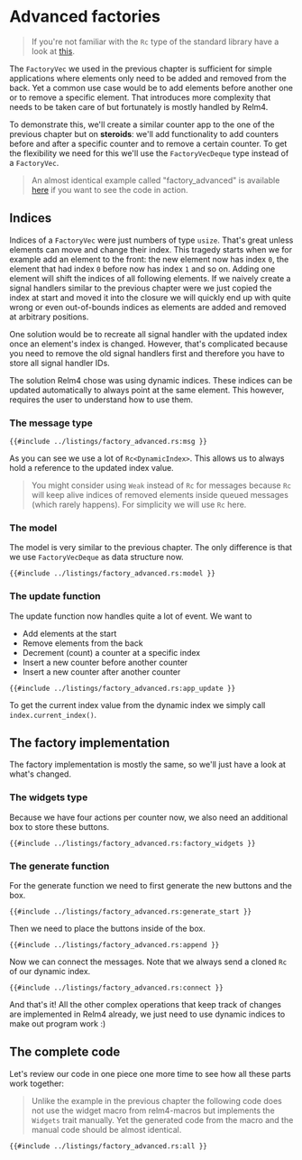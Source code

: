 # Advanced factories

> If you're not familiar with the `Rc` type of the standard library have a look at [this](https://doc.rust-lang.org/std/rc/index.html).

The `FactoryVec` we used in the previous chapter is sufficient for simple applications where elements only need to be added and removed from the back. Yet a common use case would be to add elements before another one or to remove a specific element. That introduces more complexity that needs to be taken care of but fortunately is mostly handled by Relm4.

To demonstrate this, we'll create a similar counter app to the one of the previous chapter but on **steroids**: we'll add functionality to add counters before and after a specific counter and to remove a certain counter. To get the flexibility we need for this we'll use the `FactoryVecDeque` type instead of a `FactoryVec`.

> An almost identical example called "factory_advanced" is available [here](https://github.com/AaronErhardt/relm4/tree/main/relm4-examples) if you want to see the code in action.

## Indices

Indices of a `FactoryVec` were just numbers of type `usize`. That's great unless elements can move and change their index. This tragedy starts when we for example add an element to the front: the new element now has index `0`, the element that had index `0` before now has index `1` and so on. Adding one element will shift the indices of all following elements. If we naively create a signal handlers similar to the previous chapter were we just copied the index at start and moved it into the closure we will quickly end up with quite wrong or even out-of-bounds indices as elements are added and removed at arbitrary positions.

One solution would be to recreate all signal handler with the updated index once an element's index is changed. However, that's complicated because you need to remove the old signal handlers first and therefore you have to store all signal handler IDs.

The solution Relm4 chose was using dynamic indices. These indices can be updated automatically to always point at the same element. This however, requires the user to understand how to use them.



### The message type

```rust,no_run,noplayground
{{#include ../listings/factory_advanced.rs:msg }}
```

As you can see we use a lot of `Rc<DynamicIndex>`. This allows us to always hold a reference to the updated index value.

> You might consider using `Weak` instead of `Rc` for messages because `Rc` will keep alive indices of removed elements inside queued messages (which rarely happens). For simplicity we will use `Rc` here.

### The model

The model is very similar to the previous chapter. The only difference is that we use `FactoryVecDeque` as data structure now.

```rust,no_run,noplayground
{{#include ../listings/factory_advanced.rs:model }}
```

### The update function

The update function now handles quite a lot of event. We want to

+ Add elements at the start
+ Remove elements from the back
+ Decrement (count) a counter at a specific index
+ Insert a new counter before another counter
+ Insert a new counter after another counter

```rust,no_run,noplayground
{{#include ../listings/factory_advanced.rs:app_update }}
```

To get the current index value from the dynamic index we simply call `index.current_index()`.

## The factory implementation

The factory implementation is mostly the same, so we'll just have a look at what's changed.

### The widgets type

Because we have four actions per counter now, we also need an additional box to store these buttons.

```rust,no_run,noplayground
{{#include ../listings/factory_advanced.rs:factory_widgets }}
```

### The generate function

For the generate function we need to first generate the new buttons and the box.

```rust,no_run,noplayground
{{#include ../listings/factory_advanced.rs:generate_start }}
```

Then we need to place the buttons inside of the box.

```rust,no_run,noplayground
{{#include ../listings/factory_advanced.rs:append }}
```

Now we can connect the messages. Note that we always send a cloned `Rc` of our dynamic index.

```rust,no_run,noplayground
{{#include ../listings/factory_advanced.rs:connect }}
```

And that's it! All the other complex operations that keep track of changes are implemented in Relm4 already, we just need to use dynamic indices to make out program work :)

## The complete code

Let's review our code in one piece one more time to see how all these parts work together:

> Unlike the example in the previous chapter the following code does not use the widget macro from relm4-macros but implements the `Widgets` trait manually. Yet the generated code from the macro and the manual code should be almost identical.

```rust,no_run,noplayground
{{#include ../listings/factory_advanced.rs:all }}
```
